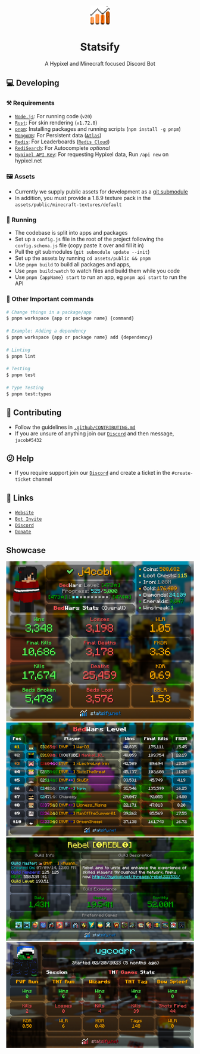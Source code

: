 <div align="center">

<img src="https://raw.githubusercontent.com/Statsify/public-assets/main/logos/logo_52.png" alt="Statsify" />

# Statsify
A Hypixel and Minecraft focused Discord Bot

</div>

## 💻 Developing
### ⚒️ Requirements
-   [`Node.js`]: For running code (`v20`)
-   [`Rust`]: For skin rendering (`v1.72.0`)
-   [`pnpm`]: Installing packages and running scripts (`npm install -g pnpm`)
-   [`MongoDB`]: For Persistent data ([`Atlas`])
-   [`Redis`]: For Leaderboards ([`Redis Cloud`])
-   [`RediSearch`]: For Autocomplete *optional*
-   [`Hypixel API Key`]: For requesting Hypixel data, Run `/api new` on hypixel.net


### 🖼️ Assets
* Currently we supply public assets for development as a [git submodule](https://github.com/Statsify/public-assets)
* In addition, you must provide a 1.8.9 texture pack in the `assets/public/minecraft-textures/default`

### 🚀 Running
* The codebase is split into apps and packages
* Set up a `config.js` file in the root of the project following the `config.schema.js` file (copy paste it over and fill it in)
* Pull the git submodules (`git submodule update --init`)
* Set up the assets by running `cd assets/public && pnpm`
* Use `pnpm build` to build all packages and apps,
* Use `pnpm build:watch` to watch files and build them while you code
* Use `pnpm {appName} start` to run an app, eg `pnpm api start` to run the API

### 🤖 Other Important commands
```bash
# Change things in a package/app
$ pnpm workspace {app or package name} {command}

# Example: Adding a dependency
$ pnpm workspace {app or package name} add {dependency}

# Linting
$ pnpm lint

# Testing
$ pnpm test

# Type Testing
$ pnpm test:types
```

## 💁 Contributing
* Follow the guidelines in [`.github/CONTRIBUTING.md`](.github/CONTRIBUTING.md)
* If you are unsure of anything join our [`Discord`] and then message, `jacob#5432`

## 😕 Help
* If you require support join our [`Discord`] and create a ticket in the `#create-ticket` channel

## 🔗 Links
- [`Website`]
- [`Bot Invite`]
- [`Discord`]
- [`Donate`]

## Showcase
<div align="center">

![Image](https://raw.githubusercontent.com/Statsify/statsify/main/apps/site/public/examples/bedwars.png)
![Image](https://raw.githubusercontent.com/Statsify/statsify/main/apps/site/public/examples/bedwars-leaderboard.png)
![Image](https://raw.githubusercontent.com/Statsify/statsify/main/apps/site/public/examples/guild-overall.png)
![Image](https://raw.githubusercontent.com/Statsify/statsify/main/apps/site/public/examples/session-tntgames.png)

</div>


<!-- LINKS -->
[`website`]: https://statsify.net
[`bot invite`]: https://statsify.net/invite
[`discord`]: https://statsify.net/discord
[`donate`]: https://statsify.net/donate
[`node.js`]: https://nodejs.org/en/download/current/
[`rust`]: https://rustup.rs/
[`redis`]: https://redis.io
[`mongodb`]: https://www.mongodb.com/
[`hypixel api key`]: https://api.hypixel.net
[`pnpm`]: https://pnpm.io/
[`atlas`]: https://www.mongodb.com/cloud/atlas/register
[`redis cloud`]: https://redis.com/try-free/
[`redisearch`]: https://redis.io/docs/stack/search/quick_start/